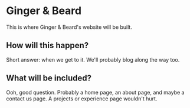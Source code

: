 # Ginger & Beard

This is where Ginger & Beard's website will be built.

## How will this happen?

Short answer: when we get to it. We'll probably blog along the way too.

## What will be included?

Ooh, good question. Probably a home page, an about page, and maybe a contact us page. A projects or experience page wouldn't hurt.
